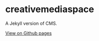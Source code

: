 # creativemediaspace

A Jekyll version of CMS. 

[View on Github pages](https://kccnma.github.io/creativemediaspace/)